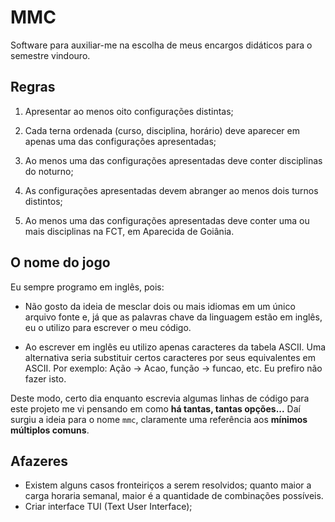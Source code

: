 # MMC

Software para auxiliar-me na escolha de meus encargos didáticos para o semestre
vindouro.

## Regras

1. Apresentar ao menos oito configurações distintas;

1. Cada terna ordenada (curso, disciplina, horário) deve aparecer em apenas uma
   das configurações apresentadas;

1. Ao menos uma das configurações apresentadas deve conter disciplinas do
   noturno;

1. As configurações apresentadas devem abranger ao menos dois turnos distintos;

1. Ao menos uma das configurações apresentadas deve conter uma ou mais
   disciplinas na FCT, em Aparecida de Goiânia.

## O nome do jogo

Eu sempre programo em inglês, pois:

- Não gosto da ideia de mesclar dois ou mais idiomas em um único arquivo fonte
  e, já que as palavras chave da linguagem estão em inglês, eu o utilizo para
  escrever o meu código.

- Ao escrever em inglês eu utilizo apenas caracteres da tabela ASCII. Uma
  alternativa seria substituir certos caracteres por seus equivalentes em
  ASCII. Por exemplo: Ação -> Acao, função -> funcao, etc. Eu prefiro não fazer
  isto.

Deste modo, certo dia enquanto escrevia algumas linhas de código para este
projeto me vi pensando em como **há tantas, tantas opções...** Daí surgiu a
ideia para o nome `mmc`, claramente uma referência aos **mínimos múltiplos
comuns**. 

## Afazeres

- Existem alguns casos fronteiriços a serem resolvidos; quanto maior a carga
  horaria semanal, maior é a quantidade de combinações possíveis.
- Criar interface TUI (Text User Interface);
